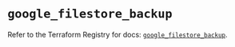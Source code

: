 # `google_filestore_backup`

Refer to the Terraform Registry for docs: [`google_filestore_backup`](https://registry.terraform.io/providers/hashicorp/google-beta/6.26.0/docs/resources/google_filestore_backup).
